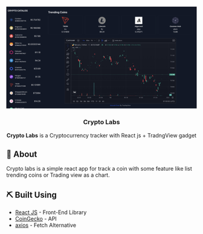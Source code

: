 ![GitHub Image](./public/demo.png/)

<h3 align="center">Crypto Labs</h3>

<p align="center"> <b>Crypto Labs</b> is a Cryptocurrency tracker with React js + TradngView gadget
    <br> 
</p>

## 🧐 About <a name = "about"></a>

Crypto labs is a simple react app for track a coin with some feature like list trending coins  or Trading view as a chart.

## ⛏️ Built Using <a name = "built_using"></a>

- [React JS](https://reactjs.org/) - Front-End Library
- [CoinGecko](https://www.coingecko.com/) - API
- [axios](https://axios-http.com/) - Fetch Alternative
